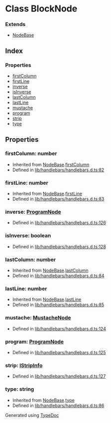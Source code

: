 # Class BlockNode


### Extends
* [NodeBase](hbs.ast.nodebase.md)

## Index

### Properties
* [firstColumn](hbs.ast.blocknode.md#firstcolumn)
* [firstLine](hbs.ast.blocknode.md#firstline)
* [inverse](hbs.ast.blocknode.md#inverse)
* [isInverse](hbs.ast.blocknode.md#isinverse)
* [lastColumn](hbs.ast.blocknode.md#lastcolumn)
* [lastLine](hbs.ast.blocknode.md#lastline)
* [mustache](hbs.ast.blocknode.md#mustache)
* [program](hbs.ast.blocknode.md#program)
* [strip](hbs.ast.blocknode.md#strip)
* [type](hbs.ast.blocknode.md#type)

## Properties

### firstColumn: number

* Inherited from [NodeBase](hbs.ast.nodebase.md).[firstColumn](hbs.ast.nodebase.md#firstcolumn)
* Defined in [lib/handlebars/handlebars.d.ts:82](https://github.com/kimamula/typedoc/blob/HEAD/src/lib/handlebars/handlebars.d.ts#L82)


### firstLine: number

* Inherited from [NodeBase](hbs.ast.nodebase.md).[firstLine](hbs.ast.nodebase.md#firstline)
* Defined in [lib/handlebars/handlebars.d.ts:83](https://github.com/kimamula/typedoc/blob/HEAD/src/lib/handlebars/handlebars.d.ts#L83)


### inverse: [ProgramNode](hbs.ast.programnode.md)

* Defined in [lib/handlebars/handlebars.d.ts:126](https://github.com/kimamula/typedoc/blob/HEAD/src/lib/handlebars/handlebars.d.ts#L126)


### isInverse: boolean

* Defined in [lib/handlebars/handlebars.d.ts:128](https://github.com/kimamula/typedoc/blob/HEAD/src/lib/handlebars/handlebars.d.ts#L128)


### lastColumn: number

* Inherited from [NodeBase](hbs.ast.nodebase.md).[lastColumn](hbs.ast.nodebase.md#lastcolumn)
* Defined in [lib/handlebars/handlebars.d.ts:84](https://github.com/kimamula/typedoc/blob/HEAD/src/lib/handlebars/handlebars.d.ts#L84)


### lastLine: number

* Inherited from [NodeBase](hbs.ast.nodebase.md).[lastLine](hbs.ast.nodebase.md#lastline)
* Defined in [lib/handlebars/handlebars.d.ts:85](https://github.com/kimamula/typedoc/blob/HEAD/src/lib/handlebars/handlebars.d.ts#L85)


### mustache: [MustacheNode](hbs.ast.mustachenode.md)

* Defined in [lib/handlebars/handlebars.d.ts:124](https://github.com/kimamula/typedoc/blob/HEAD/src/lib/handlebars/handlebars.d.ts#L124)


### program: [ProgramNode](hbs.ast.programnode.md)

* Defined in [lib/handlebars/handlebars.d.ts:125](https://github.com/kimamula/typedoc/blob/HEAD/src/lib/handlebars/handlebars.d.ts#L125)


### strip: [IStripInfo](../interfaces/hbs.ast.istripinfo.md)

* Defined in [lib/handlebars/handlebars.d.ts:127](https://github.com/kimamula/typedoc/blob/HEAD/src/lib/handlebars/handlebars.d.ts#L127)


### type: string

* Inherited from [NodeBase](hbs.ast.nodebase.md).[type](hbs.ast.nodebase.md#type)
* Defined in [lib/handlebars/handlebars.d.ts:86](https://github.com/kimamula/typedoc/blob/HEAD/src/lib/handlebars/handlebars.d.ts#L86)



Generated using [TypeDoc](http://typedoc.io)
